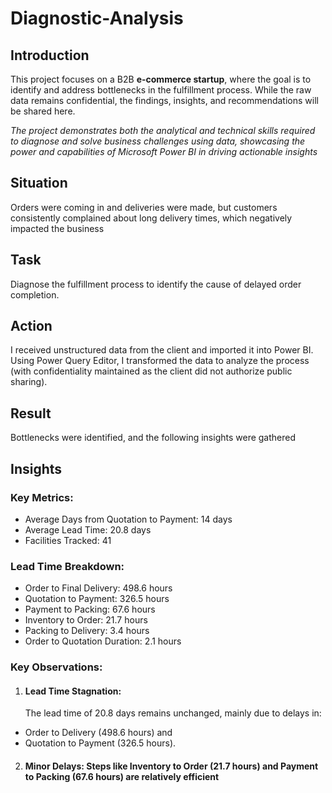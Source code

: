 # Diagnostic-Analysis

## Introduction 
This project focuses on a B2B **e-commerce startup**, where the goal is to identify and address bottlenecks in the fulfillment process. While the raw data remains confidential, the findings, insights, and recommendations will be shared here. 

_The project demonstrates both the analytical and technical skills required to diagnose and solve business challenges using data, showcasing the power and capabilities of Microsoft Power BI in driving actionable insights_

## Situation
Orders were coming in and deliveries were made, but customers consistently complained about long delivery times, which negatively impacted the business

## Task
Diagnose the fulfillment process to identify the cause of delayed order completion.

## Action
I received unstructured data from the client and imported it into Power BI. Using Power Query Editor, I transformed the data to analyze the process (with confidentiality maintained as the client did not authorize public sharing).


## Result
Bottlenecks were identified, and the following insights were gathered

## Insights 
### Key Metrics:
- Average Days from Quotation to Payment: 14 days
- Average Lead Time: 20.8 days
- Facilities Tracked: 41
### Lead Time Breakdown:
- Order to Final Delivery: 498.6 hours
- Quotation to Payment: 326.5 hours
- Payment to Packing: 67.6 hours
- Inventory to Order: 21.7 hours
- Packing to Delivery: 3.4 hours
- Order to Quotation Duration: 2.1 hours
### Key Observations:
1.	#### Lead Time Stagnation:
	The lead time of 20.8 days remains unchanged, mainly due to delays in:
- Order to Delivery (498.6 hours) and
- Quotation to Payment (326.5 hours).
2.	#### Minor Delays: Steps like Inventory to Order (21.7 hours) and Payment to Packing (67.6 hours) are relatively efficient








